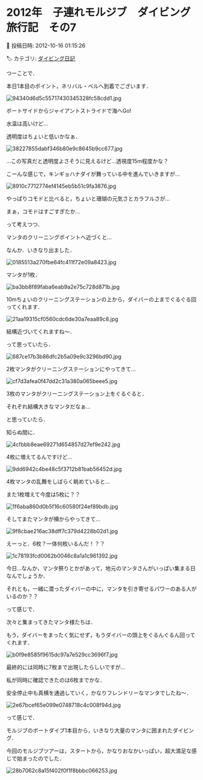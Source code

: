 # 2012年　子連れモルジブ　ダイビング旅行記　その7

📅 投稿日時: 2012-10-16 01:15:26

🏷️ カテゴリ: [ダイビング日記](ce3a7a8d424d112fce83ee85c81a0e344.md)

つーことで．





本日1本目のポイント，ネリバル・ベルへ到着でございます．




![94340d6d5c55717430345328fc58cdd1.jpg](images/94340d6d5c55717430345328fc58cdd1.jpg)




ボートサイドからジャイアントストライドで海へGo!





水温は高いけど…


透明度はちょいと低いかなぁ．




![38227855dabf346b80e9c8645b9cc677.jpg](images/38227855dabf346b80e9c8645b9cc677.jpg)




…この写真だと透明度よさそうに見えるけど…透視度15m程度かな？





こーんな感じで，キンギョハナダイが舞っている中を進んでいきますが…




![8910c7712774ef4145eb5b51c9fa3876.jpg](images/8910c7712774ef4145eb5b51c9fa3876.jpg)




やっぱりコモドと比べると，ちょいと珊瑚の元気さとカラフルさが…


まぁ，コモドはすごすぎたか…


って考えつつ．


マンタのクリーニングポイントへ近づくと…


なんか．いきなり出ました．




![0185513a270fbe64fc411f72e09a8423.jpg](images/0185513a270fbe64fc411f72e09a8423.jpg)




マンタが1枚．




![ba3bb8f89faba6eab9a2e75c728d871b.jpg](images/ba3bb8f89faba6eab9a2e75c728d871b.jpg)




10mちょいのクリーニングステーションの上から，ダイバーの上までぐるぐる回ってくれます．




![21aa19315cf0560cdc6de30a7eaa89c8.jpg](images/21aa19315cf0560cdc6de30a7eaa89c8.jpg)




結構近づいてくれますね～．





って思っていたら．




![687ce17b3b86dfc2b5a09e9c3296bd90.jpg](images/687ce17b3b86dfc2b5a09e9c3296bd90.jpg)




2枚マンタがクリーニングステーションにやってきて…




![cf7d3afea0f47dd2c31a380a065beee5.jpg](images/cf7d3afea0f47dd2c31a380a065beee5.jpg)




3枚のマンタがクリーニングステーション上をぐるぐると．





それぞれ結構大きなマンタだなぁ…


と思っていたら．


知らぬ間に．




![4cfbbb8eae69271d654857d27ef9e242.jpg](images/4cfbbb8eae69271d654857d27ef9e242.jpg)




4枚に増えてるんですけど…




![9dd6942c4be48c5f3712b81bab56452d.jpg](images/9dd6942c4be48c5f3712b81bab56452d.jpg)




4枚マンタの乱舞をしばらく眺めていると…


また1枚増えて今度は5枚に？？




![1f6aba860d0b5f16c60580f24ef89bdb.jpg](images/1f6aba860d0b5f16c60580f24ef89bdb.jpg)




そしてまたマンタが横からやってきて…




![9f8cbae216ac38dff7c379d4228b02d1.jpg](images/9f8cbae216ac38dff7c379d4228b02d1.jpg)







えーっと．6枚？一体何枚いるんだ！？？




![1c78193fcd0062b0046c8a1a1c961392.jpg](images/1c78193fcd0062b0046c8a1a1c961392.jpg)




今日…なんか，マンタ祭りとかがあって，地元のマンタさんがいっぱい集まる日なんでしょうか．


それとも，一緒に潜ったダイバーの中に，マンタを引き寄せるパワーのある人がいるのか？？


って感じで．


次々と集まってきたマンタ様たちは．


もう，ダイバーをまったく気にせず，もうダイバーの頭上をぐるんぐるん回ってくれます．




![b0f9e8585f9615dc97a7e529cc3696f7.jpg](images/b0f9e8585f9615dc97a7e529cc3696f7.jpg)




最終的には同時に7枚まで出現したらしいですが…


私が同時に確認できたのは6枚までかな．





安全停止中も真横を通過していく，かなりフレンドリーなマンタでしたね～．




![2e67bcef65e099e0748718c4c008f94d.jpg](images/2e67bcef65e099e0748718c4c008f94d.jpg)







って感じで．


モルジブのボートダイブ1本目から，いきなり大量のマンタに囲まれたダイビング．


今回のモルジブツアーは，スタートから，かなりおなかいっぱい，超大満足な感じで始まったのでした．




![28b7062c8a15f402f0f1f8bbbc066253.jpg](images/28b7062c8a15f402f0f1f8bbbc066253.jpg)
